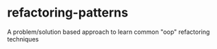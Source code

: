 # refactoring-patterns
A problem/solution based approach to learn common "oop" refactoring techniques
